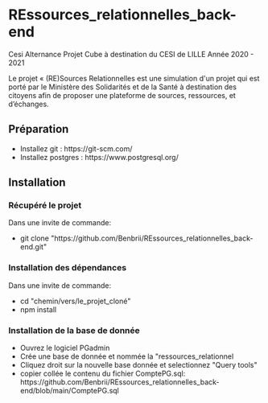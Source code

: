 # REssources_relationnelles_back-end
Cesi Alternance
Projet Cube à destination du CESI de LILLE Année 2020 - 2021

Le projet « (RE)Sources Relationnelles est une simulation d'un projet qui est porté par le Ministère des Solidarités et
de la Santé à destination des citoyens afin de proposer une plateforme de sources, ressources, et
d’échanges.

<h2>Préparation</h2>

<ul>
  <li>Installez git : <a>https://git-scm.com/</a></li>
  <li>Installez postgres : <a>https://www.postgresql.org/</a></li>
</ul>

<h2>Installation</h2>

<h3> Récupéré le projet </h3>

Dans une invite de commande:
<ul>
  <li>git clone "https://github.com/Benbrii/REssources_relationnelles_back-end.git"</li>
</ul>

<h3> Installation des dépendances </h3>

Dans une invite de commande:

<ul>
  <li>cd "chemin/vers/le_projet_cloné"</li>
  <li>npm install</li>
</ul>

<h3> Installation de la base de donnée </h3>

<ul>
  <li>Ouvrez le logiciel PGadmin</li>
  <li>Crée une base de donnée et nommée la "ressources_relationnel </li>
  <li>Cliquez droit sur la nouvelle base donnée et selectionnez "Query tools" </li>
  <li>copier collée le contenu du fichier ComptePG.sql: <a>https://github.com/Benbrii/REssources_relationnelles_back-end/blob/main/ComptePG.sql</a> </li>
</ul>
